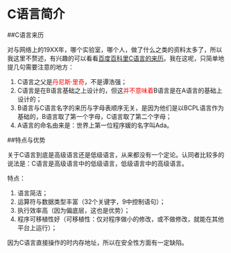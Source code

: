 # C语言简介

##C语言来历

对与网络上的19XX年，哪个实验室，哪个人，做了什么之类的资料太多了，所以我这里不赘述，有兴趣的可以看看[百度百科里C语言的来历](http://baike.baidu.com/view/1219.htm)。我在这呢，只简单地提几句需要注意的地方：

1. C语言之父是<font color=red>丹尼斯·里奇</font>，不是谭浩强；
2. C语言是在B语言基础之上设计的，但这<font color=red>并不意味着</font>B语言是在A语言的基础上设计的；
3. B语言与C语言名字的来历与字母表顺序无关，是因为他们是以BCPL语言作为基础的，B语言取了第一个字母，C语言取了第二个字母；
4. A语言的命名由来是：世界上第一位程序媛的名字叫Ada。

##特点与优势

关于C语言到底是高级语言还是低级语言，从来都没有一个定论。认同者比较多的说法是：C语言是高级语言中的低级语言，低级语言中的高级语言。

特点：

1. 语言简洁；
2. 运算符与数据类型丰富（32个关键字，9中控制语句）；
3. 执行效率高（因为偏底层，这也是优势）；
4. 程序可移植性好（可移植性：仅对程序做小的修改，或不做修改，就能在其他平台上运行）；

因为C语言直接操作的时内存地址，所以在安全性方面有一定缺陷。